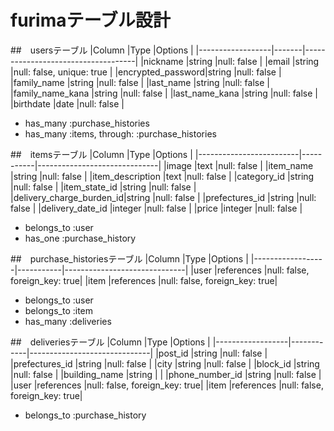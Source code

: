 # furimaテーブル設計

##　usersテーブル
|Column            |Type   |Options                             |
|------------------|-------|------------------------------------|
|nickname          |string |null: false                         |
|email             |string |null: false, unique: true           |
|encrypted_password|string |null: false                         |
|family_name       |string |null: false                         |
|last_name         |string |null: false                         |
|family_name_kana  |string |null: false                         |
|last_name_kana    |string |null: false                         |
|birthdate         |date   |null: false                         |

- has_many :purchase_histories
- has_many :items, through: :purchase_histories

##　itemsテーブル
|Column                   |Type       |Options                       |
|-------------------------|-----------|------------------------------|
|image                    |text       |null: false                   |
|item_name                |string     |null: false                   |
|item_description         |text       |null: false                   |
|category_id              |string     |null: false                   |
|item_state_id            |string     |null: false                   |
|delivery_charge_burden_id|string     |null: false                   |
|prefectures_id           |string     |null: false                   |
|delivery_date_id         |integer    |null: false                   |
|price                    |integer    |null: false                   |

- belongs_to :user
- has_one :purchase_history

##　purchase_historiesテーブル
|Column            |Type       |Options                       |
|------------------|-----------|------------------------------|
|user              |references |null: false, foreign_key: true|
|item              |references |null: false, foreign_key: true|

- belongs_to :user
- belongs_to :item
- has_many :deliveries

##　deliveriesテーブル
|Column            |Type        |Options                       |
|------------------|------------|------------------------------|
|post_id           |string      |null: false                   |
|prefectures_id    |string      |null: false                   |
|city              |string      |null: false                   |
|block_id          |string      |null: false                   |
|building_name     |string      |                              |
|phone_number_id   |string      |null: false                   |
|user              |references  |null: false, foreign_key: true|
|item              |references  |null: false, foreign_key: true|

- belongs_to :purchase_history